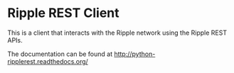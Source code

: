 Ripple REST Client
==================

This is a client that interacts with the Ripple network using the Ripple REST APIs.

The documentation can be found at http://python-ripplerest.readthedocs.org/
